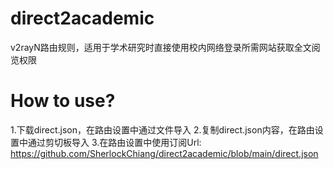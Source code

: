 # direct2academic
v2rayN路由规则，适用于学术研究时直接使用校内网络登录所需网站获取全文阅览权限

# How to use?
1.下载direct.json，在路由设置中通过文件导入
2.复制direct.json内容，在路由设置中通过剪切板导入
3.在路由设置中使用订阅Url: https://github.com/SherlockChiang/direct2academic/blob/main/direct.json
